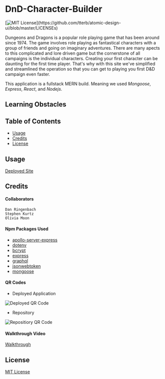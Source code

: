 # DnD-Character-Builder 

[![MIT License](https://img.shields.io/apm/l/atomic-design-ui.svg?)](https://github.com/tterb/atomic-design-ui/blob/master/LICENSEs)

Dungeons and Dragons is a popular role playing game that has been around since 1974. The game involves role playing as fantastical characters with a group of friends and going on imaginary adventures. There are many apects to this complicated and lore driven game but the cornerstone of all campaigns is the individual characters. Creating your first character can be daunting for the first time player. That's why with this site we've simplified and streamlined the operation so that you can get to playing you first D&D campaign even faster. 

This application is a fullstack MERN build. Meaning we used *Mongoose*, *Express*, *React*, and *Nodejs*.  



## Learning Obstacles




## Table of Contents

- [Usage](#usage)
- [Credits](#credits)
- [License](#license)


## Usage
[Deployed Site](https://team-7-meal-buddy.herokuapp.com/)

## Credits
#### Collaborators
    Dan Ringenbach 
    Stephen Kurtz
    Olivia Moon

#### Npm Packages Used

- [apollo-server-express](https://www.npmjs.com/package/apollo-server-express)
- [dotenv](https://www.npmjs.com/package/dotenv)
- [bcrypt](https://www.npmjs.com/package/bcrypt)
- [express](https://www.npmjs.com/package/express)
- [graphql](https://www.npmjs.com/package/graphql)
- [jsonwebtoken](https://www.npmjs.com/package/jsonwebtoken)
- [mongoose](https://www.npmjs.com/package/mongoose)

#### QR Codes
-  Deployed Application

![Deployed QR Code](qr/deployedqr.png)

- Repository

![Repositiory QR Code](qr/repositoryqr.png)

#### Walkthrough Video

[Walkthrough](https://drive.google.com/file/d/1P0liV-ge2uiISZXQ1fj9cAYUPYlscTOh/view)


## License

[MIT License](license.txt)